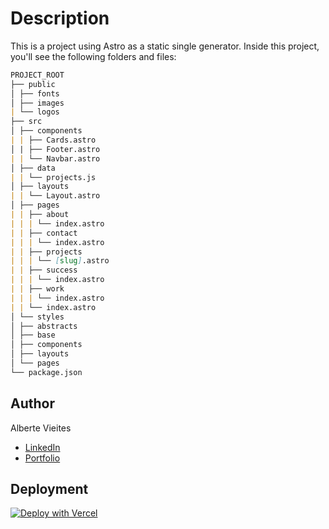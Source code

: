 # Description

This is a project using Astro as a static single generator.
Inside this project, you'll see the following folders and files:

```markdown
PROJECT_ROOT
├── public
│ ├── fonts
│ ├── images
| └── logos
├── src
│ ├── components
| | ├── Cards.astro
│ | ├── Footer.astro
| | └── Navbar.astro
│ ├── data
| | └── projects.js
│ ├── layouts
| | └── Layout.astro
│ ├── pages
| | ├── about
| | | └── index.astro
| | ├── contact
| | | └── index.astro
| | ├── projects
| | | └── [slug].astro
| | ├── success
| | | └── index.astro
| | ├── work
| | | └── index.astro
| | └── index.astro
│ └── styles
│ ├── abstracts
│ ├── base
│ ├── components
│ ├── layouts
│ └── pages
└── package.json
```

## Author

Alberte Vieites

- [LinkedIn](https://www.linkedin.com/in/albertevieites)
- [Portfolio](http://www.albertevieites.com/)

## Deployment

[![Deploy with Vercel](https://vercel.com/button)](https://alberte-portfolio.vercel.app)
